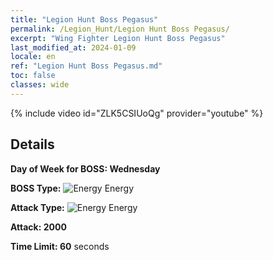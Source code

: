 ```yaml
---
title: "Legion Hunt Boss Pegasus"
permalink: /Legion_Hunt/Legion Hunt Boss Pegasus/
excerpt: "Wing Fighter Legion Hunt Boss Pegasus"
last_modified_at: 2024-01-09
locale: en
ref: "Legion Hunt Boss Pegasus.md"
toc: false
classes: wide
---
```



{% include video id="ZLK5CSIUoQg" provider="youtube" %}

## Details

  **Day of Week for BOSS: Wednesday**

  **BOSS Type:** ![Energy](/images/common_sx_icon8.png) Energy

  **Attack Type:** ![Energy](/images/common_sx_icon8.png) Energy

  **Attack: 2000**

  **Time Limit: 60** seconds

